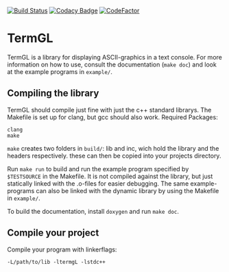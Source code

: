 [![Build Status](https://travis-ci.org/kompetenzbolzen/TermGL.svg?branch=master)](https://travis-ci.org/kompetenzbolzen/TermGL)
[![Codacy Badge](https://api.codacy.com/project/badge/Grade/9b19f9f7a8d241368f6ee640d824b293)](https://www.codacy.com/app/kompetenzbolzen/TermGL?utm_source=github.com&amp;utm_medium=referral&amp;utm_content=kompetenzbolzen/TermGL&amp;utm_campaign=Badge_Grade)
[![CodeFactor](https://www.codefactor.io/repository/github/kompetenzbolzen/TermGL/badge/master)](https://www.codefactor.io/repository/github/kompetenzbolzen/TermGL/overview/master)

# TermGL

TermGL is a library for displaying ASCII-graphics in a text console. For more information on how to use, consult the documentation (`make doc`) and look at the example programs in `example/`.

## Compiling the library

TermGL should compile just fine with just the c++ standard librarys. The Makefile is set up for clang, but gcc should also work.
Required Packages:

    clang
    make

`make` creates two folders in `build/`: lib and inc, wich hold the library and the headers respectively. these can then be copied into your projects directory.

Run `make run` to build and run the example program specified by `$TESTSOURCE` in the Makefile. It is not compiled against the library, but just statically linked with the .o-files for easier debugging. The same example-programs can also be linked with the dynamic library by using the Makefile in `example/`.

To build the documentation, install `doxygen` and run `make doc`.

## Compile your project

Compile your program with linkerflags:

    -L/path/to/lib -ltermgL -lstdc++
